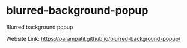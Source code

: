 # blurred-background-popup
Blurred background popup

Website Link: https://parampatil.github.io/blurred-background-popup/
